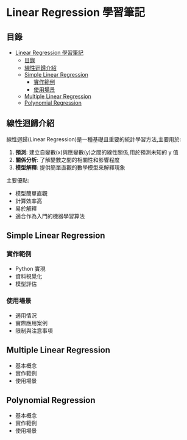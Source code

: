# Linear Regression 學習筆記

## 目錄

- [Linear Regression 學習筆記](#linear-regression-學習筆記)
  - [目錄](#目錄)
  - [線性迴歸介紹](#線性迴歸介紹)
  - [Simple Linear Regression](#simple-linear-regression)
    - [實作範例](#實作範例)
    - [使用場景](#使用場景)
  - [Multiple Linear Regression](#multiple-linear-regression)
  - [Polynomial Regression](#polynomial-regression)

## 線性迴歸介紹

線性迴歸(Linear Regression)是一種基礎且重要的統計學習方法,主要用於:

1. **預測**: 建立自變數(x)與應變數(y)之間的線性關係,用於預測未知的 y 值
2. **關係分析**: 了解變數之間的相關性和影響程度
3. **模型解釋**: 提供簡單直觀的數學模型來解釋現象

主要優點:

- 模型簡單直觀
- 計算效率高
- 易於解釋
- 適合作為入門的機器學習算法

## Simple Linear Regression

### 實作範例

- Python 實現
- 資料視覺化
- 模型評估

### 使用場景

- 適用情況
- 實際應用案例
- 限制與注意事項

## Multiple Linear Regression

- 基本概念
- 實作範例
- 使用場景

## Polynomial Regression

- 基本概念
- 實作範例
- 使用場景
